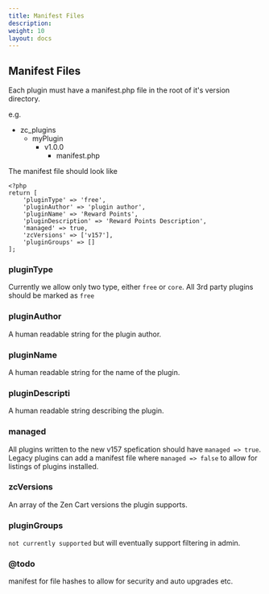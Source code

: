 ```yaml
---
title: Manifest Files
description:  
weight: 10
layout: docs
---
```


## Manifest Files

Each plugin must have a manifest.php file in the root of it's version directory.

e.g. 

  - zc_plugins
    - myPlugin
      -  v1.0.0
         - manifest.php
      
      
The  manifest file should look like

    <?php
    return [
        'pluginType' => 'free',
        'pluginAuthor' => 'plugin author',
        'pluginName' => 'Reward Points',
        'pluginDescription' => 'Reward Points Description',
        'managed' => true,
        'zcVersions' => ['v157'],
        'pluginGroups' => []
    ];

### pluginType

Currently we allow only two type, either `free` or `core`. All 3rd party plugins should be marked as
`free`

### pluginAuthor

A human readable string for the plugin author.

### pluginName

A human readable string for the name of the plugin.

### pluginDescripti

A human readable string describing the plugin.

### managed

All plugins written to the new v157 spefication should have `managed => true`. Legacy plugins
can add a manifest file where `managed => false` to allow for listings of plugins installed.

### zcVersions

An array of the Zen Cart versions the plugin supports.

### pluginGroups

`not currently supported` but will eventually support filtering in admin.

### @todo

manifest for file hashes to allow for security and auto upgrades etc.


